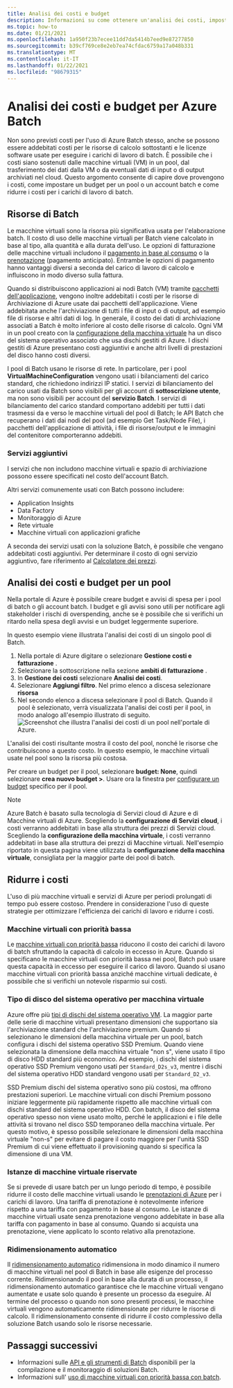```yaml
---
title: Analisi dei costi e budget
description: Informazioni su come ottenere un'analisi dei costi, impostare un budget e ridurre i costi per le risorse di calcolo sottostanti e le licenze software usate per eseguire i carichi di lavoro di batch.
ms.topic: how-to
ms.date: 01/21/2021
ms.openlocfilehash: 1a950f23b7ecee11dd7da5414b7eed9e87277850
ms.sourcegitcommit: b39cf769ce8e2eb7ea74cfdac6759a17a048b331
ms.translationtype: MT
ms.contentlocale: it-IT
ms.lasthandoff: 01/22/2021
ms.locfileid: "98679315"
---
```

# <a name="cost-analysis-and-budgets-for-azure-batch"></a>Analisi dei costi e budget per Azure Batch

Non sono previsti costi per l'uso di Azure Batch stesso, anche se possono essere addebitati costi per le risorse di calcolo sottostanti e le licenze software usate per eseguire i carichi di lavoro di batch. È possibile che i costi siano sostenuti dalle macchine virtuali (VM) in un pool, dal trasferimento dei dati dalla VM o da eventuali dati di input o di output archiviati nel cloud. Questo argomento consente di capire dove provengono i costi, come impostare un budget per un pool o un account batch e come ridurre i costi per i carichi di lavoro di batch.

## <a name="batch-resources"></a>Risorse di Batch

Le macchine virtuali sono la risorsa più significativa usata per l'elaborazione batch. Il costo di uso delle macchine virtuali per Batch viene calcolato in base al tipo, alla quantità e alla durata dell'uso. Le opzioni di fatturazione delle macchine virtuali includono il [pagamento in base al consumo](https://azure.microsoft.com/offers/ms-azr-0003p/) o la [prenotazione](../cost-management-billing/reservations/save-compute-costs-reservations.md) (pagamento anticipato). Entrambe le opzioni di pagamento hanno vantaggi diversi a seconda del carico di lavoro di calcolo e influiscono in modo diverso sulla fattura.

Quando si distribuiscono applicazioni ai nodi Batch (VM) tramite [pacchetti dell'applicazione](batch-application-packages.md), vengono inoltre addebitati i costi per le risorse di Archiviazione di Azure usate dai pacchetti dell'applicazione. Viene addebitata anche l'archiviazione di tutti i file di input o di output, ad esempio file di risorse e altri dati di log. In generale, il costo dei dati di archiviazione associati a Batch è molto inferiore al costo delle risorse di calcolo. Ogni VM in un pool creato con la [configurazione della macchina virtuale](nodes-and-pools.md#virtual-machine-configuration) ha un disco del sistema operativo associato che usa dischi gestiti di Azure. I dischi gestiti di Azure presentano costi aggiuntivi e anche altri livelli di prestazioni del disco hanno costi diversi.

I pool di Batch usano le risorse di rete. In particolare, per i pool **VirtualMachineConfiguration** vengono usati i bilanciamenti del carico standard, che richiedono indirizzi IP statici. I servizi di bilanciamento del carico usati da Batch sono visibili per gli account di **sottoscrizione utente**, ma non sono visibili per account del **servizio Batch**. I servizi di bilanciamento del carico standard comportano addebiti per tutti i dati trasmessi da e verso le macchine virtuali del pool di Batch; le API Batch che recuperano i dati dai nodi del pool (ad esempio Get Task/Node File), i pacchetti dell'applicazione di attività, i file di risorse/output e le immagini del contenitore comporteranno addebiti.

### <a name="additional-services"></a>Servizi aggiuntivi

I servizi che non includono macchine virtuali e spazio di archiviazione possono essere specificati nel costo dell'account Batch.

Altri servizi comunemente usati con Batch possono includere:

- Application Insights
- Data Factory
- Monitoraggio di Azure
- Rete virtuale
- Macchine virtuali con applicazioni grafiche

A seconda dei servizi usati con la soluzione Batch, è possibile che vengano addebitati costi aggiuntivi. Per determinare il costo di ogni servizio aggiuntivo, fare riferimento al [Calcolatore dei prezzi](https://azure.microsoft.com/pricing/calculator/).

## <a name="cost-analysis-and-budget-for-a-pool"></a>Analisi dei costi e budget per un pool

Nella portale di Azure è possibile creare budget e avvisi di spesa per i pool di batch o gli account batch. I budget e gli avvisi sono utili per notificare agli stakeholder i rischi di overspending, anche se è possibile che si verifichi un ritardo nella spesa degli avvisi e un budget leggermente superiore.

In questo esempio viene illustrata l'analisi dei costi di un singolo pool di Batch.

1. Nella portale di Azure digitare o selezionare **Gestione costi e fatturazione** .
1. Selezionare la sottoscrizione nella sezione **ambiti di fatturazione** .
1. In **Gestione dei costi** selezionare **Analisi dei costi**.
1. Selezionare **Aggiungi filtro**. Nel primo elenco a discesa selezionare **risorsa**
1. Nel secondo elenco a discesa selezionare il pool di Batch. Quando il pool è selezionato, verrà visualizzata l'analisi dei costi per il pool, in modo analogo all'esempio illustrato di seguito.
    ![Screenshot che illustra l'analisi dei costi di un pool nell'portale di Azure.](./media/batch-budget/pool-cost-analysis.png)

L'analisi dei costi risultante mostra il costo del pool, nonché le risorse che contribuiscono a questo costo. In questo esempio, le macchine virtuali usate nel pool sono la risorsa più costosa.

Per creare un budget per il pool, selezionare **budget: None**, quindi selezionare **crea nuovo budget >**. Usare ora la finestra per [configurare un budget](../cost-management-billing/costs/tutorial-acm-create-budgets.md) specifico per il pool.

> [!NOTE]
> Azure Batch è basato sulla tecnologia di Servizi cloud di Azure e di Macchine virtuali di Azure. Scegliendo la **configurazione di Servizi cloud**, i costi verranno addebitati in base alla struttura dei prezzi di Servizi cloud. Scegliendo la **configurazione della macchina virtuale**, i costi verranno addebitati in base alla struttura dei prezzi di Macchine virtuali. Nell'esempio riportato in questa pagina viene utilizzata la **configurazione della macchina virtuale**, consigliata per la maggior parte dei pool di batch.

## <a name="minimize-cost"></a>Ridurre i costi

L'uso di più macchine virtuali e servizi di Azure per periodi prolungati di tempo può essere costoso. Prendere in considerazione l'uso di queste strategie per ottimizzare l'efficienza dei carichi di lavoro e ridurre i costi.

### <a name="low-priority-virtual-machines"></a>Macchine virtuali con priorità bassa

Le [macchine virtuali con priorità bassa](batch-low-pri-vms.md) riducono il costo dei carichi di lavoro di batch sfruttando la capacità di calcolo in eccesso in Azure. Quando si specificano le macchine virtuali con priorità bassa nei pool, Batch può usare questa capacità in eccesso per eseguire il carico di lavoro. Quando si usano macchine virtuali con priorità bassa anziché macchine virtuali dedicate, è possibile che si verifichi un notevole risparmio sui costi.

### <a name="virtual-machine-os-disk-type"></a>Tipo di disco del sistema operativo per macchina virtuale

Azure offre più [tipi di dischi del sistema operativo VM](../virtual-machines/disks-types.md). La maggior parte delle serie di macchine virtuali presentano dimensioni che supportano sia l'archiviazione standard che l'archiviazione premium. Quando si selezionano le dimensioni della macchina virtuale per un pool, batch configura i dischi del sistema operativo SSD Premium. Quando viene selezionata la dimensione della macchina virtuale "non s", viene usato il tipo di disco HDD standard più economico. Ad esempio, i dischi del sistema operativo SSD Premium vengono usati per `Standard_D2s_v3`, mentre i dischi del sistema operativo HDD standard vengono usati per `Standard_D2_v3`.

SSD Premium dischi del sistema operativo sono più costosi, ma offrono prestazioni superiori. Le macchine virtuali con dischi Premium possono iniziare leggermente più rapidamente rispetto alle macchine virtuali con dischi standard del sistema operativo HDD. Con batch, il disco del sistema operativo spesso non viene usato molto, perché le applicazioni e i file delle attività si trovano nel disco SSD temporaneo della macchina virtuale. Per questo motivo, è spesso possibile selezionare le dimensioni della macchina virtuale "non-s" per evitare di pagare il costo maggiore per l'unità SSD Premium di cui viene effettuato il provisioning quando si specifica la dimensione di una VM.

### <a name="reserved-virtual-machine-instances"></a>Istanze di macchine virtuale riservate

Se si prevede di usare batch per un lungo periodo di tempo, è possibile ridurre il costo delle macchine virtuali usando le [prenotazioni di Azure](../cost-management-billing/reservations/save-compute-costs-reservations.md) per i carichi di lavoro. Una tariffa di prenotazione è notevolmente inferiore rispetto a una tariffa con pagamento in base al consumo. Le istanze di macchine virtuali usate senza prenotazione vengono addebitate in base alla tariffa con pagamento in base al consumo. Quando si acquista una prenotazione, viene applicato lo sconto relativo alla prenotazione.

### <a name="automatic-scaling"></a>Ridimensionamento automatico

Il [ridimensionamento automatico](batch-automatic-scaling.md) ridimensiona in modo dinamico il numero di macchine virtuali nel pool di Batch in base alle esigenze del processo corrente. Ridimensionando il pool in base alla durata di un processo, il ridimensionamento automatico garantisce che le macchine virtuali vengano aumentate e usate solo quando è presente un processo da eseguire. Al termine del processo o quando non sono presenti processi, le macchine virtuali vengono automaticamente ridimensionate per ridurre le risorse di calcolo. Il ridimensionamento consente di ridurre il costo complessivo della soluzione Batch usando solo le risorse necessarie.

## <a name="next-steps"></a>Passaggi successivi

- Informazioni sulle [API e gli strumenti di Batch](batch-apis-tools.md) disponibili per la compilazione e il monitoraggio di soluzioni Batch.  
- Informazioni sull' [uso di macchine virtuali con priorità bassa con batch](batch-low-pri-vms.md).
